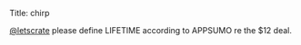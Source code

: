 Title: chirp

<a href="http://twitter.com/letscrate">@letscrate</a> please define LIFETIME according to APPSUMO re the $12 deal.
